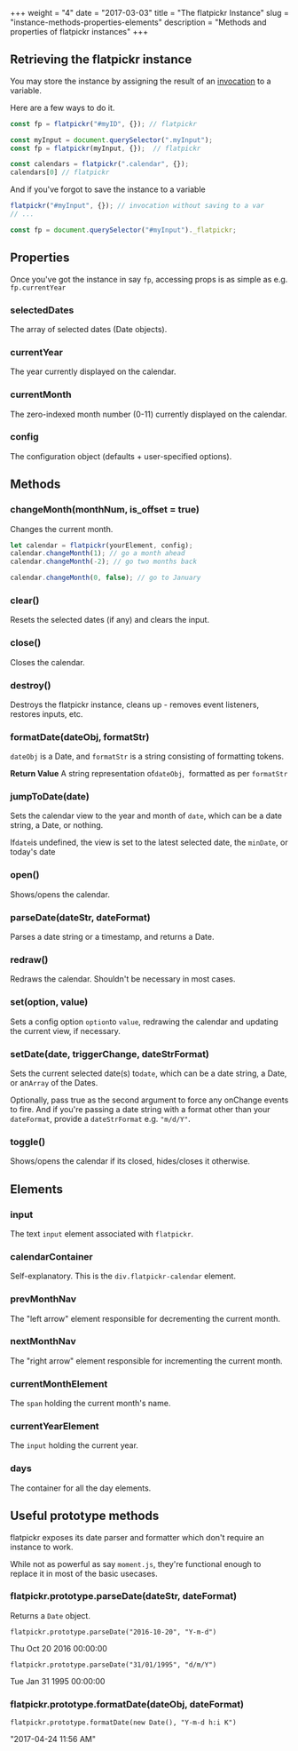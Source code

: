 +++
weight = "4"
date = "2017-03-03"
title = "The flatpickr Instance"
slug = "instance-methods-properties-elements"
description = "Methods and properties of flatpickr instances"
+++

## Retrieving the flatpickr instance

You may store the instance by assigning the result of an [invocation](/getting-started/#usage) to a variable.

Here are a few ways to do it.

```js
const fp = flatpickr("#myID", {}); // flatpickr
```

```js
const myInput = document.querySelector(".myInput");
const fp = flatpickr(myInput, {});  // flatpickr
```

```js
const calendars = flatpickr(".calendar", {});
calendars[0] // flatpickr
```

And if you've forgot to save the instance to a variable

```js
flatpickr("#myInput", {}); // invocation without saving to a var
// ...

const fp = document.querySelector("#myInput")._flatpickr;
```

## Properties

Once you've got the instance in say `fp`, accessing props is as simple as e.g. `fp.currentYear`

### selectedDates
The array of selected dates (Date objects).

### currentYear
The year currently displayed on the calendar.

### currentMonth
The zero-indexed month number (0-11) currently displayed on the calendar.

### config
The configuration object (defaults + user-specified options).

## Methods

### changeMonth(monthNum, is_offset = true)

Changes the current month.
```js
let calendar = flatpickr(yourElement, config);
calendar.changeMonth(1); // go a month ahead
calendar.changeMonth(-2); // go two months back

calendar.changeMonth(0, false); // go to January
```

### clear()
Resets the selected dates (if any) and clears the input.


### close()
Closes the calendar.


### destroy()

Destroys the flatpickr instance, cleans up - removes event listeners, restores inputs, etc.

### formatDate(dateObj, formatStr)

`dateObj` is a Date, and `formatStr` is a string consisting of formatting tokens.

**Return Value**
A string representation of`dateObj`,  formatted as per `formatStr`


### jumpToDate(date)

Sets the calendar view to the year and month of `date`, which can be a date string, a Date, or nothing.

If`date`is undefined, the view is set to the latest selected date, the `minDate`, or today's date


### open()
Shows/opens the calendar.


### parseDate(dateStr, dateFormat)
Parses a date string or a timestamp, and returns a Date.


### redraw()
Redraws the calendar. Shouldn't be necessary in most cases.

### set(option, value)

Sets a config option `option`to `value`, redrawing the calendar and updating the current view, if necessary.

### setDate(date, triggerChange, dateStrFormat)

Sets the current selected date(s) to`date`, which can be a date string, a Date, or an`Array` of the Dates.

Optionally, pass true as the second argument to force any onChange events to fire.
And if you're passing a date string with a format other than your `dateFormat`, provide a `dateStrFormat` e.g. `"m/d/Y"`.


### toggle()
Shows/opens the calendar if its closed, hides/closes it otherwise.



## Elements

### input
The text `input` element associated with `flatpickr`.

### calendarContainer

Self-explanatory. This is the `div.flatpickr-calendar` element.

### prevMonthNav
The "left arrow" element responsible for decrementing the current month.

### nextMonthNav
The "right arrow" element responsible for incrementing the current month.


### currentMonthElement
The `span` holding the current month's name.

### currentYearElement
The `input` holding the current year.


### days
The container for all the day elements. 

## Useful prototype methods

flatpickr exposes its date parser and formatter which don't require an instance to work.

While not as powerful as say `moment.js`, they're functional enough to replace it in most of the basic usecases.

### flatpickr.prototype.parseDate(dateStr, dateFormat)

Returns a `Date` object.

`flatpickr.prototype.parseDate("2016-10-20", "Y-m-d")`

Thu Oct 20 2016 00:00:00

`flatpickr.prototype.parseDate("31/01/1995", "d/m/Y")`

Tue Jan 31 1995 00:00:00

### flatpickr.prototype.formatDate(dateObj, dateFormat)
`flatpickr.prototype.formatDate(new Date(), "Y-m-d h:i K")`

"2017-04-24 11:56 AM"
